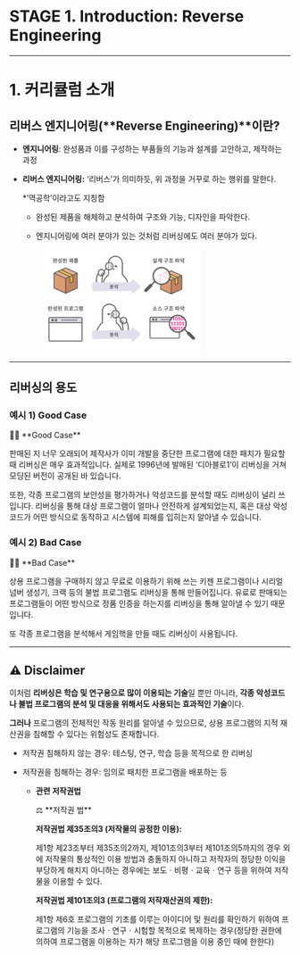 # STAGE 1. Introduction: Reverse Engineering

---

# 1. 커리큘럼 소개

## 리버스 엔지니어링(**Reverse Engineering)**이란?

- **엔지니어링**: 완성품과 이를 구성하는 부품들의 기능과 설계를 고안하고, 제작하는 과정

- **리버스 엔지니어링:** ‘리버스’가 의미하듯, 위 과정을 거꾸로 하는 행위를 말한다.
    
    *’역공학’이라고도 지칭함
    
    - 완성된 제품을 해체하고 분석하여 구조와 기능, 디자인을 파악한다.
    - 엔지니어링에 여러 분야가 있는 것처럼 리버싱에도 여러 분야가 있다.
        
        <img src="Dreamhack/Reverse/Image/Stage1_1.png" width="300">
        

---

## 리버싱의 용도

### **예시 1) Good Case**

<aside>
👍🏻 **Good Case**

판매된 지 너무 오래되어 제작사가 이미 개발을 중단한 프로그램에 대한 패치가 필요할 때 리버싱은 매우 효과적입니다. 실제로 1996년에 발매된 ‘디아블로1’이 리버싱을 거쳐 모딩된 버전이 공개된 바 있습니다.

또한, 각종 프로그램의 보안성을 평가하거나 악성코드를 분석할 때도 리버싱이 널리 쓰입니다. 리버싱을 통해 대상 프로그램이 얼마나 안전하게 설계되었는지, 혹은 대상 악성코드가 어떤 방식으로 동작하고 시스템에 피해를 입히는지 알아낼 수 있습니다.

</aside>

### **예시 2) Bad Case**

<aside>
👎🏻 **Bad Case**

상용 프로그램을 구매하지 않고 무료로 이용하기 위해 쓰는 키젠 프로그램이나 시리얼 넘버 생성기, 크랙 등의 불법 프로그램도 리버싱을 통해 만들어집니다. 유료로 판매되는 프로그램들이 어떤 방식으로 정품 인증을 하는지를 리버싱을 통해 알아낼 수 있기 때문입니다.

또 각종 프로그램을 분석해서 게임핵을 만들 때도 리버싱이 사용됩니다.

</aside>

---

## ****⚠️ Disclaimer****

이처럼 **리버싱은 학습 및 연구용으로 많이 이용되는 기술**일 뿐만 아니라, **각종 악성코드나 불법 프로그램의 분석 및 대응을 위해서도 사용되는 효과적인 기술**이다.

**그러나** 프로그램의 전체적인 작동 원리를 알아낼 수 있으므로, 상용 프로그램의 지적 재산권을 침해할 수 있다는 위험성도 존재합니다.

- 저작권 침해하지 않는 경우: 테스팅, 연구, 학습 등을 목적으로 한 리버싱
- 저작권을 침해하는 경우: 임의로 패치한 프로그램을 배포하는 등
    
    
    - **관련 저작권법**
        
        <aside>
        ⚖️ **저작권 법**
        
        **저작권법 제35조의3 (저작물의 공정한 이용):**
        
        제1항 제23조부터 제35조의2까지, 제101조의3부터 제101조의5까지의 경우 외에 
        저작물의 통상적인 이용 방법과 충돌하지 아니하고 저작자의 정당한 이익을 부당하게 해치지 아니하는 경우에는 보도ㆍ비평ㆍ교육ㆍ연구 등을 위하여 저작물을 이용할 수 있다.
        
        **저작권법 제101조의3 (프로그램의 저작재산권의 제한):**
        
        제1항 제6호 프로그램의 기초를 이루는 아이디어 및 원리를 확인하기 위하여 프로그램의 기능을 조사ㆍ연구ㆍ시험할 목적으로 복제하는 경우(정당한 권한에 의하여 프로그램을 이용하는 자가 해당 프로그램을 이용 중인 때에 한한다)
        
        </aside>
